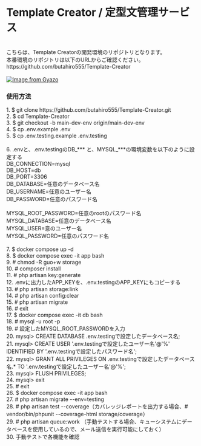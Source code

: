 <h1>Template&nbsp;Creator / 定型文管理サービス</h1>
<br>
こちらは、Template Creatorの開発環境のリポジトリとなります。
<br>
本番環境のリポジトリは以下のURLからご確認ください。
<br>
https://github.com/butahiro555/Template-Creator
<br>
<br>
<a href="https://gyazo.com/68b0398f3b4ff2851b50b6b283326d3f">
  <img src="https://i.gyazo.com/68b0398f3b4ff2851b50b6b283326d3f.png" alt="Image from Gyazo">
</a>

<h3>使用方法</h3>
1. $ git clone https://github.com/butahiro555/Template-Creator.git
<br>
2. $ cd Template-Creator
<br>
3. $ git checkout -b main-dev-env origin/main-dev-env
<br>
4. $ cp .env.example .env
<br>
5. $ cp .env.testing.example .env.testing
<br>
<br>
6. .envと、.env.testingのDB_*** と、MYSQL_***の環境変数を以下のように設定する
<br>
DB_CONNECTION=mysql
<br>
DB_HOST=db
<br>
DB_PORT=3306
<br>
DB_DATABASE=任意のデータベース名
<br>
DB_USERNAME=任意のユーザー名
<br>
DB_PASSWORD=任意のパスワード名
<br>
<br>
MYSQL_ROOT_PASSWORD=任意のrootのパスワード名
<br>
MYSQL_DATABASE=任意のデータベース名
<br>
MYSQL_USER=意のユーザー名
<br>
MYSQL_PASSWORD=任意のパスワード名
<br>
<br>
7. $ docker compose up -d
<br>
8. $ docker compose exec -it app bash
<br>
9. # chmod -R guo+w storage
<br>
10. # composer install
<br>
11. # php artisan key:generate
<br>
12. .envに出力したAPP_KEYを、.env.testingのAPP_KEYにもコピーする
<br>
13. # php artisan storage:link
<br>
14. # php artisan config:clear
<br>
15. # php artisan migrate
<br>
16. # exit
<br>
17. $ docker compose exec -it db bash
<br>
18. # mysql -u root -p
<br>
19. # 設定したMYSQL_ROOT_PASSWORDを入力
<br>
20. mysql> CREATE DATABASE .env.testingで設定したデータベース名;
<br>
21. mysql> CREATE USER '.env.testingで設定したユーザー名'@'%' IDENTIFIED BY '.env.testingで設定したパスワード名';
<br>
22. mysql> GRANT ALL PRIVILEGES ON .env.testingで設定したデータベース名.* TO '.env.testingで設定したユーザー名'@'%';
<br>
23. mysql> FLUSH PRIVILEGES;
<br>
24. mysql> exit
<br>
25. # exit
<br>
26. $ docker compose exec -it app bash
<br>
27. # php artisan migrate --env=testing
<br>
28. # php artisan test --coverage（カバレッジレポートを出力する場合、# vendor/bin/phpunit --coverage-html storage/coverage）
<br>
29. # php artisan queue:work （手動テストする場合、キューシステムにデータベースを使用しているので、メール送信を実行可能にしておく）
<br>
30. 手動テストで各機能を確認
<br>
